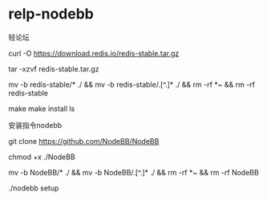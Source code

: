 # relp-nodebb
轻论坛

curl -O https://download.redis.io/redis-stable.tar.gz

tar -xzvf redis-stable.tar.gz

mv -b redis-stable/* ./ && mv -b redis-stable/.[^.]* ./ && rm -rf *~ && rm -rf redis-stable

make
make install
ls


安装指令nodebb

git clone https://github.com/NodeBB/NodeBB

chmod +x ./NodeBB

mv -b NodeBB/* ./ && mv -b NodeBB/.[^.]* ./ && rm -rf *~ && rm -rf NodeBB

./nodebb setup
